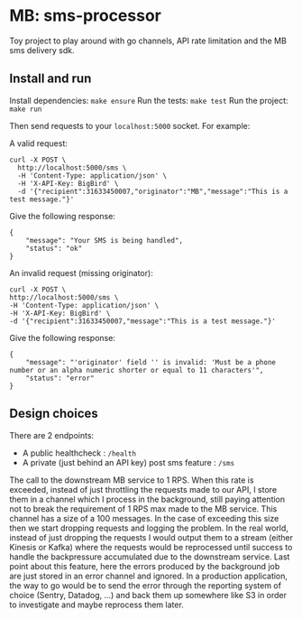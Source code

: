# MB: sms-processor

Toy project to play around with go channels, API rate limitation and the MB sms delivery sdk.

## Install and run

Install dependencies: `make ensure`
Run the tests: `make test`
Run the project: `make run`

Then send requests to your `localhost:5000` socket. For example:

A valid request:
```
curl -X POST \
  http://localhost:5000/sms \
  -H 'Content-Type: application/json' \
  -H 'X-API-Key: BigBird' \
  -d '{"recipient":31633450007,"originator":"MB","message":"This is a test message."}'
  ```
Give the following response:
```
{
    "message": "Your SMS is being handled",
    "status": "ok"
}
```
  
An invalid request (missing originator):
  ```
curl -X POST \
  http://localhost:5000/sms \
  -H 'Content-Type: application/json' \
  -H 'X-API-Key: BigBird' \
  -d '{"recipient":31633450007,"message":"This is a test message."}'
  ```
Give the following response:
```
{
    "message": "'originator' field '' is invalid: 'Must be a phone number or an alpha numeric shorter or equal to 11 characters'",
    "status": "error"
}
```


## Design choices

There are 2 endpoints:
- A public healthcheck : `/health`
- A private (just behind an API key) post sms feature : `/sms`

The call to the downstream MB service to 1 RPS.
When this rate is exceeded, instead of just throttling the requests made to our API, I store them in a channel which I process in the background, still paying attention not to break the requirement of 1 RPS max made to the MB service.
This channel has a size of a 100 messages. In the case of exceeding this size then we start dropping requests and logging the problem. In the real world, instead of just dropping the requests I would output them to a stream (either Kinesis or Kafka) where the requests would be reprocessed until success to handle the backpressure accumulated due to the downstream service.
Last point about this feature, here the errors produced by the background job are just stored in an error channel and ignored. In a production application, the way to go would be to send the error through the reporting system of choice (Sentry, Datadog, ...) and back them up somewhere like S3 in order to investigate and maybe reprocess them later.


